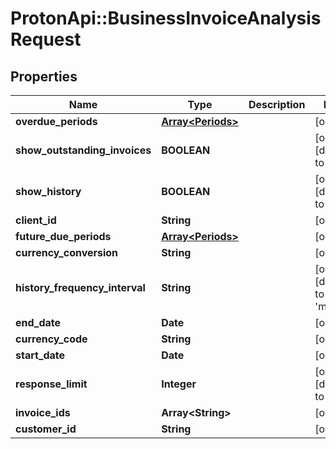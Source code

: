 # ProtonApi::BusinessInvoiceAnalysisRequest

## Properties
Name | Type | Description | Notes
------------ | ------------- | ------------- | -------------
**overdue_periods** | [**Array&lt;Periods&gt;**](Periods.md) |  | [optional] 
**show_outstanding_invoices** | **BOOLEAN** |  | [optional] [default to false]
**show_history** | **BOOLEAN** |  | [optional] [default to false]
**client_id** | **String** |  | [optional] 
**future_due_periods** | [**Array&lt;Periods&gt;**](Periods.md) |  | [optional] 
**currency_conversion** | **String** |  | [optional] 
**history_frequency_interval** | **String** |  | [optional] [default to &#39;month&#39;]
**end_date** | **Date** |  | [optional] 
**currency_code** | **String** |  | [optional] 
**start_date** | **Date** |  | [optional] 
**response_limit** | **Integer** |  | [optional] [default to 10]
**invoice_ids** | **Array&lt;String&gt;** |  | [optional] 
**customer_id** | **String** |  | [optional] 


